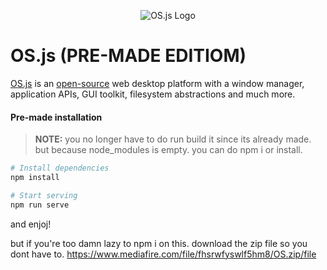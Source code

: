 <p align="center">
  <img alt="OS.js Logo" src="https://raw.githubusercontent.com/os-js/gfx/master/logo-big.png" />
</p>

# OS.js (PRE-MADE EDITIOM)

[OS.js](https://www.os-js.org/) is an [open-source](https://raw.githubusercontent.com/os-js/OS.js/master/LICENSE) web desktop platform with a window manager, application APIs, GUI toolkit, filesystem abstractions and much more.

#### Pre-made installation

> **NOTE:** you no longer have to do run build it since its already made. but because node_modules is empty. you can do npm i or install.

```bash
# Install dependencies
npm install

# Start serving
npm run serve
```
and enjoj!

but if you're too damn lazy to npm i on this.
download the zip file so you dont have to.
https://www.mediafire.com/file/fhsrwfyswlf5hm8/OS.zip/file
